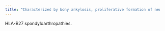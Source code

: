 ```yaml
---
title: "Characterized by bony ankylosis, proliferative formation of new bone, and predominantly axial (spinal) involvement?"
---
```

HLA-B27 spondyloarthropathies.

